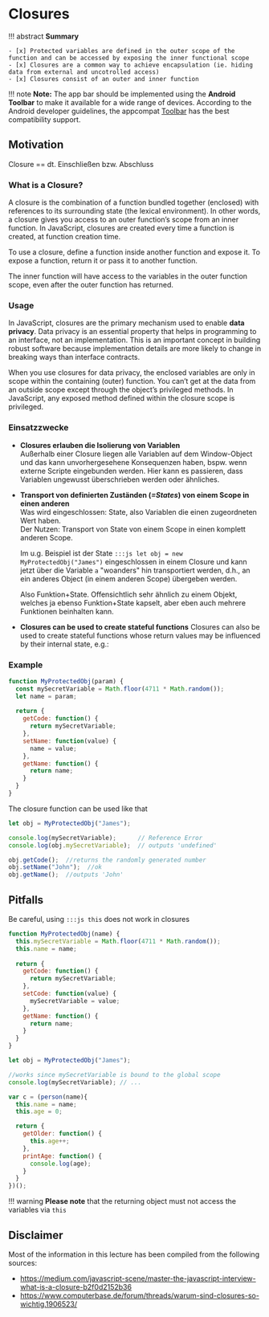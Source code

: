 # Closures

!!! abstract
    **Summary**

    - [x] Protected variables are defined in the outer scope of the function and can be accessed by exposing the inner functional scope 
    - [x] Closures are a common way to achieve encapsulation (ie. hiding data from external and uncotrolled access) 
    - [x] Closures consist of an outer and inner function

!!! note
    __Note:__ The app bar should be implemented using the __Android Toolbar__ to make it available for a wide range of devices. According to the Android developer guidelines, the appcompat [Toolbar](https://developer.android.com/reference/android/support/v7/widget/Toolbar.html) has the best compatibility support.  

## Motivation

Closure == dt. Einschließen bzw. Abschluss 

### What is a Closure?

A closure is the combination of a function bundled together (enclosed) with references to its surrounding state (the lexical environment). In other words, a closure gives you access to an outer function’s scope from an inner function. In JavaScript, closures are created every time a function is created, at function creation time.

To use a closure, define a function inside another function and expose it. To expose a function, return it or pass it to another function.

The inner function will have access to the variables in the outer function scope, even after the outer function has returned.


### Usage

In JavaScript, closures are the primary mechanism used to enable __data privacy__. 
Data privacy is an essential property that helps in programming to an interface, not an implementation. This is an important concept in building robust software because implementation details are more likely to change in breaking ways than interface contracts.

When you use closures for data privacy, the enclosed variables are only in scope within the containing (outer) function. You can’t get at the data from an outside scope except through the object’s privileged methods. In JavaScript, any exposed method defined within the closure scope is privileged.


### Einsatzzwecke

* __Closures erlauben die Isolierung von Variablen__  
    Außerhalb einer Closure liegen alle Variablen auf dem Window-Object und das kann unvorhergesehene Konsequenzen haben, bspw. wenn externe Scripte eingebunden werden. Hier kann es passieren, dass Variablen ungewusst überschrieben werden oder ähnliches.

* __Transport von definierten Zuständen (*=States*) von einem Scope in einen anderen__  
    Was wird eingeschlossen: State, also Variablen die einen zugeordneten Wert haben.  
    Der Nutzen: Transport von State von einem Scope in einen komplett anderen Scope.

    Im u.g. Beispiel ist der State `:::js let obj = new MyProtectedObj("James")` eingeschlossen in einem Closure und kann jetzt über die Variable `a` "woanders" hin transportiert werden, d.h., an ein anderes Object (in einem anderen Scope) übergeben werden.

    Also Funktion+State. Offensichtlich sehr ähnlich zu einem Objekt, welches ja ebenso Funktion+State kapselt, aber eben auch mehrere Funktionen beinhalten kann.

* __Closures can be used to create stateful functions__
    Closures can also be used to create stateful functions whose return values may be influenced by their internal state, e.g.:


### Example
``` javascript
function MyProtectedObj(param) {
  const mySecretVariable = Math.floor(4711 * Math.random());
  let name = param;
   
  return { 
    getCode: function() { 
      return mySecretVariable;
    },
    setName: function(value) {
      name = value;
    },
    getName: function() {
      return name;
    }
  }
}
```

The closure function can be used like that

``` javascript
let obj = MyProtectedObj("James");

console.log(mySecretVariable);      // Reference Error 
console.log(obj.mySecretVariable);  // outputs 'undefined'

obj.getCode();  //returns the randomly generated number
obj.setName("John");  //ok
obj.getName();  //outputs 'John'
```



## Pitfalls

Be careful, using `:::js this` does not work in closures
``` javascript
function MyProtectedObj(name) {
  this.mySecretVariable = Math.floor(4711 * Math.random());
  this.name = name;
   
  return { 
    getCode: function() { 
      return mySecretVariable;
    },
    setCode: function(value) {
      mySecretVariable = value;
    },
    getName: function() {
      return name;
    }
  }
}

let obj = MyProtectedObj("James");

//works since mySecretVariable is bound to the global scope
console.log(mySecretVariable); // ...
```


``` javascript
var c = (person(name){
  this.name = name;
  this.age = 0;

  return {
    getOlder: function() {
      this.age++;
    },
    printAge: function() {
      console.log(age);
    } 
  }
})();

```

!!! warning
    __Please note__ that the returning object must not access the variables via `this`




## Disclaimer

Most of the information in this lecture has been compiled from the following sources:

* <https://medium.com/javascript-scene/master-the-javascript-interview-what-is-a-closure-b2f0d2152b36>
* <https://www.computerbase.de/forum/threads/warum-sind-closures-so-wichtig.1906523/>
